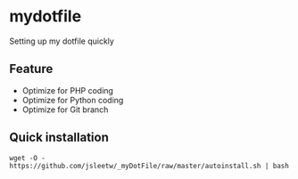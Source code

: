 mydotfile
=========
Setting up my dotfile quickly

Feature
--------
* Optimize for PHP coding
* Optimize for Python coding
* Optimize for Git branch

Quick installation
----------------
    wget -O - https://github.com/jsleetw/_myDotFile/raw/master/autoinstall.sh | bash

